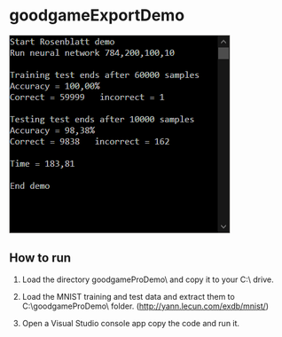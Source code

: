 # goodgameExportDemo

<img src="https://raw.githubusercontent.com/grensen/goodgameExportDemo/master/figure1.png">

## How to run 
1. Load the directory goodgameProDemo\ and copy it to your C:\ drive.

2. Load the MNIST training and test data and extract them to C:\goodgameProDemo\ folder.
(http://yann.lecun.com/exdb/mnist/)

3. Open a Visual Studio console app copy the code and run it.
